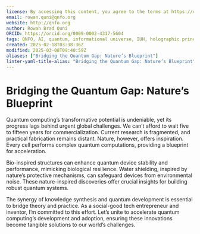 ```yaml
---
license: By accessing this content, you agree to the terms at https://qnfo.org/LICENSE
email: rowan.quni@qnfo.org
website: http://qnfo.org
author: Rowan Brad Quni
ORCID: https://orcid.org/0009-0002-4317-5604
tags: QNFO, AI, quantum, informational universe, IUH, holographic principle
created: 2025-02-18T03:38:36Z
modified: 2025-03-08T09:40:59Z
aliases: ["Bridging the Quantum Gap: Nature’s Blueprint"]
linter-yaml-title-alias: "Bridging the Quantum Gap: Nature’s Blueprint"
---
```


# Bridging the Quantum Gap: Nature’s Blueprint

Quantum computing’s transformative potential is undeniable, yet its progress lags behind urgent global challenges. We can’t afford to wait five to fifteen years for commercialization. Current research is fragmented, and practical fabrication remains distant. Nature, however, offers inspiration. Every cell performs complex quantum computations, providing a blueprint for acceleration.

Bio-inspired structures can enhance quantum device stability and performance, mimicking biological resilience. Water shielding, inspired by nature’s protective mechanisms, can safeguard devices from environmental noise. These nature-inspired discoveries offer crucial insights for building robust quantum systems.

The synergy of knowledge synthesis and quantum development is essential to bridge theory and practice. As a social-good tech entrepreneur and inventor, I’m committed to this effort. Let’s unite to accelerate quantum computing’s development and adoption, ensuring these innovations become tangible solutions to our world’s challenges.
